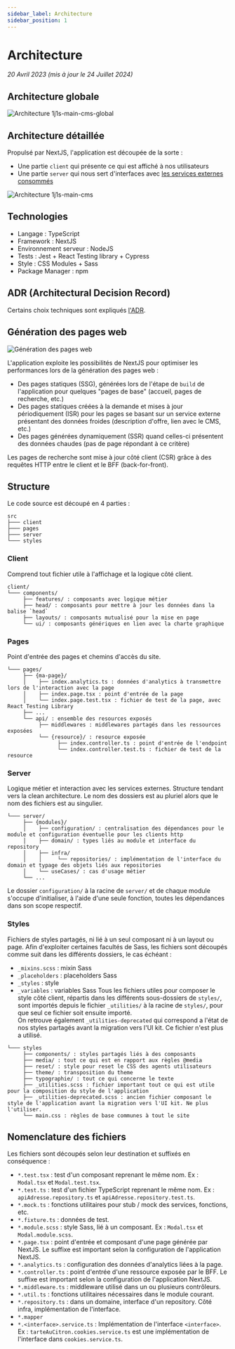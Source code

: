 ```yaml
---
sidebar_label: Architecture
sidebar_position: 1
---
```


# Architecture
_20 Avril 2023 (mis à jour le 24 Juillet 2024)_

## Architecture globale
![Architecture 1j1s-main-cms-global](../assets/1j1s-main-cms-architecture-globale.png)

## Architecture détaillée

Propulsé par NextJS, l'application est découpée de la sorte :
- Une partie `client` qui présente ce qui est affiché à nos utilisateurs
- Une partie `server` qui nous sert d'interfaces avec [les services externes consommés](./ecosysteme#services-externes)

![Architecture 1j1s-main-cms](../assets/1j1s-main-cms-architecture.svg)


## Technologies

* Langage : TypeScript
* Framework : NextJS
* Environnement serveur : NodeJS
* Tests : Jest + React Testing library + Cypress
* Style : CSS Modules + Sass
* Package Manager : npm


## ADR (Architectural Decision Record)

Certains choix techniques sont expliqués [l'ADR](../adr/ADR.md).


## Génération des pages web

![Génération des pages web](../assets/1j1s-main-cms-generation-pages.png)

L'application exploite les possibilités de NextJS pour optimiser les performances lors de la génération des pages web :
- Des pages statiques (SSG), générées lors de l'étape de `build` de l'application pour quelques "pages de base" (accueil, pages de recherche, etc.)
- Des pages statiques créées à la demande et mises à jour périodiquement (ISR) pour les pages se basant sur un service externe présentant des données froides (description d'offre, lien avec le CMS, etc.)
- Des pages générées dynamiquement (SSR) quand celles-ci présentent des données chaudes (pas de page répondant à ce critère)

Les pages de recherche sont mise à jour côté client (CSR) grâce à des requêtes HTTP entre le client et le BFF (back-for-front).


## Structure

Le code source est découpé en 4 parties :
```
src
├─── client
├─── pages
├─── server
└─── styles
```

### Client

Comprend tout fichier utile à l'affichage et la logique côté client.

```
client/
└─── components/
     ├── features/ : composants avec logique métier
     ├── head/ : composants pour mettre à jour les données dans la balise `head`
     ├── layouts/ : composants mutualisé pour la mise en page
     └── ui/ : composants génériques en lien avec la charte graphique
```


### Pages

Point d'entrée des pages et chemins d'accès du site.

```
└─── pages/
     ├── {ma-page}/
     │    ├── index.analytics.ts : données d'analytics à transmettre lors de l'interaction avec la page
     │    ├── index.page.tsx : point d'entrée de la page
     │    └── index.page.test.tsx : fichier de test de la page, avec React Testing Library
     ├── ...
     └── api/ : ensemble des resources exposés
          ├── middlewares : middlewares partagés dans les ressources exposées
          └── {resource}/ : resource exposée
                ├── index.controller.ts : point d'entrée de l'endpoint
                └── index.controller.test.ts : fichier de test de la resource
```

### Server

Logique métier et interaction avec les services externes. Structure tendant vers la clean architecture.
Le nom des dossiers est au pluriel alors que le nom des fichiers est au singulier.

```
└─── server/
     ├── {modules}/
     │    ├── configuration/ : centralisation des dépendances pour le module et configuration éventuelle pour les clients http 
     │    ├── domain/ : types liés au module et interface du repository
     │    ├── infra/
     │    │     └── repositories/ : implémentation de l'interface du domain et typage des objets liés aux repositories
     │    └── useCases/ : cas d'usage métier
     └── ...
```

Le dossier `configuration/` à la racine de `server/` et de chaque module s'occupe d'initialiser, à l'aide d'une seule fonction, toutes les dépendances dans son scope respectif.


### Styles

Fichiers de styles partagés, ni lié à un seul composant ni à un layout ou page. Afin d'exploiter certaines facultés de Sass, les fichiers sont découpés comme suit dans les différents dossiers, le cas échéant :
* `_mixins.scss` : mixin Sass
* `_placeholders` : placeholders Sass
* `_styles` : style
* `_variables` : variables Sass
Tous les fichiers utiles pour composer le style côté client, répartis dans les différents sous-dossiers de `styles/`, sont importés depuis le fichier `_utilities/` à la racine de `styles/`, pour que seul ce fichier soit ensuite importé.   
On retrouve également `_utilities-deprecated` qui correspond a l'état de nos styles partagés avant la migration vers l'UI kit. Ce fichier n'est plus a utilisé.

```
└─── styles
     ├── components/ : styles partagés liés à des composants
     ├── media/ : tout ce qui est en rapport aux règles @media
     ├── reset/ : style pour reset le CSS des agents utilisateurs
     ├── theme/ : transposition du theme
     ├── typographie/ : tout ce qui concerne le texte
     ├── _utilities.scss : fichier important tout ce qui est utile pour la composition du style de l'application
     ├── _utilities-deprecated.scss : ancien fichier composant le style de l'application avant la migration vers l'UI kit. Ne plus l'utiliser.
     └── main.css : règles de base communes à tout le site
```


## Nomenclature des fichiers

Les fichiers sont découpés selon leur destination et suffixés en conséquence :
* `*.test.tsx` : test d'un composant reprenant le même nom. Ex : `Modal.tsx` et `Modal.test.tsx`.
* `*.test.ts` : test d'un fichier TypeScript reprenant le même nom. Ex : `apiAdresse.repository.ts` et `apiAdresse.repository.test.ts`. 
* `*.mock.ts` : fonctions utilitaires pour stub / mock des services, fonctions, etc.
* `*.fixture.ts` : données de test.
* `*.module.scss` : style Sass, lié à un composant. Ex : `Modal.tsx` et `Modal.module.scss`.
* `*.page.tsx` : point d'entrée et composant d'une page générée par NextJS. Le suffixe est important selon la configuration de l'application NextJS.
* `*.analytics.ts` : configuration des données d'analytics liées à la page.
* `*.controller.ts` : point d'entrée d'une ressource exposée par le BFF. Le suffixe est important selon la configuration de l'application NextJS.
* `*.middleware.ts` : middleware utilisé dans un ou plusieurs contrôleurs.
* `*.util.ts` : fonctions utilitaires nécessaires dans le module courant.
* `*.repository.ts` : dans un domaine, interface d'un repository. Côté infra, implémentation de l'interface.
* `*.mapper`
* `*.<interface>.service.ts` : Implémentation de l'interface `<interface>`. Ex : `tarteAuCitron.cookies.service.ts` est une implémentation de l'interface dans `cookies.service.ts`.
